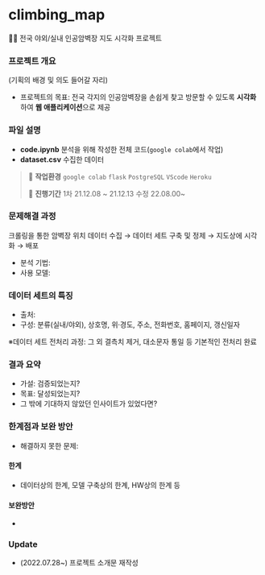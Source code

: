 # climbing_map
🧗‍♀️ 전국 야외/실내 인공암벽장 지도 시각화 프로젝트 


### 프로젝트 개요
(기획의 배경 및 의도 들어갈 자리) 

- 프로젝트의 목표: 전국 각지의 인공암벽장을 손쉽게 찾고 방문할 수 있도록 **시각화**하여 **웹 애플리케이션**으로 제공

### 파일 설명
- **code.ipynb** 분석을 위해 작성한 전체 코드(`google colab`에서 작업)
- **dataset.csv** 수집한 데이터

>💭 **작업환경** `google colab` `flask` `PostgreSQL` `VScode` `Heroku`
>
>📅 **진행기간** 1차 21.12.08 ~ 21.12.13 수정 22.08.00~
### 문제해결 과정
크롤링을 통한 암벽장 위치 데이터 수집 → 데이터 세트 구축 및 정제 → 지도상에 시각화 → 배포
- 분석 기법: 
- 사용 모델: 


### 데이터 세트의 특징

- 출처: 
- 구성: 분류(실내/야외), 상호명, 위·경도, 주소, 전화번호, 홈페이지, 갱신일자

※데이터 세트 전처리 과정: 
그 외 결측치 제거, 대소문자 통일 등 기본적인 전처리 완료 

### 결과 요약

- 가설: 검증되었는지?
- 목표: 달성되었는지?
- 그 밖에 기대하지 않았던 인사이트가 있었다면?

### 한계점과 보완 방안
- 해결하지 못한 문제: 

#### 한계
- 데이터상의 한계, 모델 구축상의 한계, HW상의 한계 등

#### 보완방안
- 



### Update

- (2022.07.28~) 프로젝트 소개문 재작성


